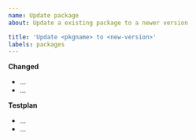 ```yaml
---
name: Update package
about: Update a existing package to a newer version

title: 'Update <pkgname> to <new-version>'
labels: packages
---
```


**Changed**

 - ...
 - ...

**Testplan**

 - ...
 - ...
